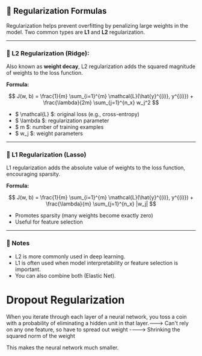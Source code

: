 ## 📘 Regularization Formulas

Regularization helps prevent overfitting by penalizing large weights in the model. Two common types are **L1** and **L2** regularization.

---

### 🔹 L2 Regularization (Ridge): 

Also known as **weight decay**, L2 regularization adds the squared magnitude of weights to the loss function.

**Formula:**



$$
J(w, b) = \frac{1}{m} \sum_{i=1}^{m} \mathcal{L}(\hat{y}^{(i)}, y^{(i)}) + \frac{\lambda}{2m} \sum_{j=1}^{n_x} w_j^2
$$



- $ \mathcal{L} $: original loss (e.g., cross-entropy)
- $ \lambda $: regularization parameter
- $ m $: number of training examples
- $ w_j $: weight parameters

---

### 🔸 L1 Regularization (Lasso)

L1 regularization adds the absolute value of weights to the loss function, encouraging sparsity.

**Formula:**



$$
J(w, b) = \frac{1}{m} \sum_{i=1}^{m} \mathcal{L}(\hat{y}^{(i)}, y^{(i)}) + \frac{\lambda}{m} \sum_{j=1}^{n_x} |w_j|
$$



- Promotes sparsity (many weights become exactly zero)
- Useful for feature selection

---

### 🧠 Notes

- L2 is more commonly used in deep learning.
- L1 is often used when model interpretability or feature selection is important.
- You can also combine both (Elastic Net).

# Dropout Regularization
When you iterate through each layer of a neural network, you toss a coin with a probability of eliminating a hidden unit in that layer.---> Can't rely on any one feature, so have to spread out weight ----> Shrinking the squared norm of the weight

This makes the neural network much smaller.